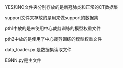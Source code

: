 YES和NO文件夹分别存放的是新冠肺炎和正常的CT数据集

support文件夹存放的是用来做support的数据集

pth1中放的是未使用中心裁剪训练的模型权重文件

pth2中放的是使用了中心裁剪训练的模型权重文件

data_loader.py 是数据集读取文件

EGNN.py是主文件
